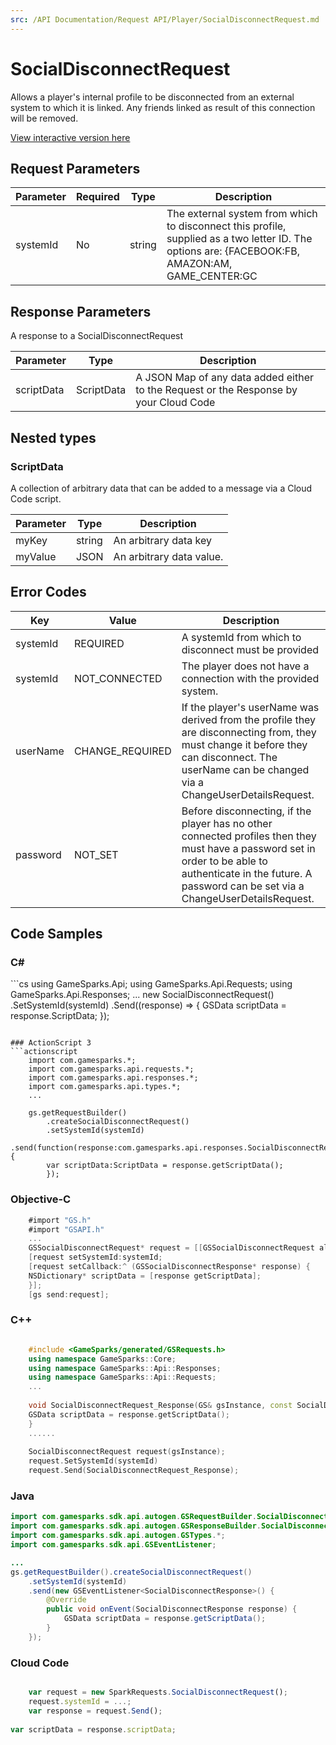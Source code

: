 ```yaml
---
src: /API Documentation/Request API/Player/SocialDisconnectRequest.md
---
```


# SocialDisconnectRequest


Allows a player's internal profile to be disconnected from an external system to which it is linked.  Any friends linked as result of this connection will be removed.


<a href="https://api.gamesparks.net/#socialdisconnectrequest" target="_gsapi">View interactive version here</a>

## Request Parameters

Parameter | Required | Type | Description
--------- | -------- | ---- | -----------
systemId | No | string | The external system from which to disconnect this profile, supplied as a two letter ID. The options are: {FACEBOOK:FB, AMAZON:AM, GAME_CENTER:GC

## Response Parameters


A response to a SocialDisconnectRequest

Parameter | Type | Description
--------- | ---- | -----------
scriptData | ScriptData | A JSON Map of any data added either to the Request or the Response by your Cloud Code

## Nested types

### ScriptData

A collection of arbitrary data that can be added to a message via a Cloud Code script.

Parameter | Type | Description
--------- | ---- | -----------
myKey | string | An arbitrary data key
myValue | JSON | An arbitrary data value.

## Error Codes

Key | Value | Description
--------- | ----------- | -----------
systemId | REQUIRED | A systemId from which to disconnect must be provided
systemId | NOT_CONNECTED | The player does not have a connection with the provided system.
userName | CHANGE_REQUIRED | If the player's userName was derived from the profile they are disconnecting from, they must change it before they can disconnect.  The userName can be changed via a ChangeUserDetailsRequest.
password | NOT_SET | Before disconnecting, if the player has no other connected profiles then they must have a password set in order to be able to authenticate in the future.  A password can be set via a ChangeUserDetailsRequest.

## Code Samples

<h3>C#</h3>
```cs
	using GameSparks.Api;
	using GameSparks.Api.Requests;
	using GameSparks.Api.Responses;
	...
	new SocialDisconnectRequest()
		.SetSystemId(systemId)
		.Send((response) => {
		GSData scriptData = response.ScriptData; 
		});

```

### ActionScript 3
```actionscript
	import com.gamesparks.*;
	import com.gamesparks.api.requests.*;
	import com.gamesparks.api.responses.*;
	import com.gamesparks.api.types.*;
	...
	
	gs.getRequestBuilder()
	    .createSocialDisconnectRequest()
		.setSystemId(systemId)
		.send(function(response:com.gamesparks.api.responses.SocialDisconnectResponse):void {
		var scriptData:ScriptData = response.getScriptData(); 
		});

```

### Objective-C
```objectivec
	#import "GS.h"
	#import "GSAPI.h"
	...
	GSSocialDisconnectRequest* request = [[GSSocialDisconnectRequest alloc] init];
	[request setSystemId:systemId;
	[request setCallback:^ (GSSocialDisconnectResponse* response) {
	NSDictionary* scriptData = [response getScriptData]; 
	}];
	[gs send:request];

```

### C++
```cpp

	#include <GameSparks/generated/GSRequests.h>
	using namespace GameSparks::Core;
	using namespace GameSparks::Api::Responses;
	using namespace GameSparks::Api::Requests;
	...
	
	void SocialDisconnectRequest_Response(GS& gsInstance, const SocialDisconnectResponse& response) {
	GSData scriptData = response.getScriptData(); 
	}
	......
	
	SocialDisconnectRequest request(gsInstance);
	request.SetSystemId(systemId)
	request.Send(SocialDisconnectRequest_Response);
```

### Java
```java
import com.gamesparks.sdk.api.autogen.GSRequestBuilder.SocialDisconnectRequest;
import com.gamesparks.sdk.api.autogen.GSResponseBuilder.SocialDisconnectResponse;
import com.gamesparks.sdk.api.autogen.GSTypes.*;
import com.gamesparks.sdk.api.GSEventListener;

...
gs.getRequestBuilder().createSocialDisconnectRequest()
	.setSystemId(systemId)
	.send(new GSEventListener<SocialDisconnectResponse>() {
		@Override
		public void onEvent(SocialDisconnectResponse response) {
			GSData scriptData = response.getScriptData(); 
		}
	});

```

### Cloud Code
```javascript

	var request = new SparkRequests.SocialDisconnectRequest();
	request.systemId = ...;
	var response = request.Send();
	
var scriptData = response.scriptData; 
```


